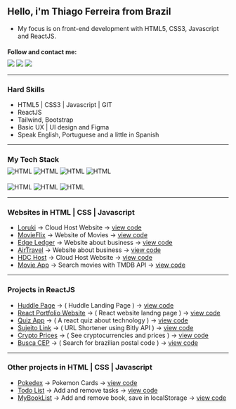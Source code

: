 ## Hello, i'm Thiago Ferreira from Brazil

- My focus is on front-end development with HTML5, CSS3, Javascript and ReactJS. 

#### Follow and contact me:
<div style="display: inline_block; margin:-10px 0 15px 0;">
  <a href="https://www.linkedin.com/in/frontiago" target="_blank"><img src="https://img.shields.io/badge/LinkedIn-0077B5?style=for-the-badge&logo=linkedin&logoColor=white" target="_blank"></a>
  <a href="https://instagram.com/thiagowfer" target="_blank"><img src="https://img.shields.io/badge/-Instagram-%23E4405F?style=for-the-badge&logo=instagram&logoColor=white" target="_blank"></a> 
  <a href="https://behance.net/thiagowfer" target="_blank"><img src="https://img.shields.io/badge/-Behance-blue?style=for-the-badge&logo=behance&logoColor=white" target="_blank"></a>  
  
  
</div>

---

### Hard Skills
- HTML5 | CSS3 | Javascript | GIT 
- ReactJS  
- Tailwind, Bootstrap
- Basic UX | UI design and Figma 
- Speak English, Portuguese and a little in Spanish

---

### My Tech Stack 

<div style="display: inline_block; margin:-10px 0 15px 0;">
 <img align="center" alt="HTML" src="https://img.shields.io/badge/HTML5-E34F26?style=for-the-badge&logo=html5&logoColor=white">
 <img align="center" alt="HTML" src="https://img.shields.io/badge/CSS3-1572B6?style=for-the-badge&logo=css3&logoColor=white">
 <img align="center" alt="HTML" src="https://img.shields.io/badge/JavaScript-323330?style=for-the-badge&logo=javascript&logoColor=F7DF1E">
 <img align="center" alt="HTML" src="https://img.shields.io/badge/React-20232A?style=for-the-badge&logo=react&logoColor=61DAFB">
<br> <br> 
 <img align="center" alt="HTML" src="https://img.shields.io/badge/Tailwind_CSS-38B2AC?style=for-the-badge&logo=tailwind-css&logoColor=white">
 <img align="center" alt="HTML" src="https://img.shields.io/badge/styled--components-DB7093?style=for-the-badge&logo=styled-components&logoColor=white">
 <img align="center" alt="HTML" src="https://img.shields.io/badge/Material--UI-0081CB?style=for-the-badge&logo=material-ui&logoColor=white">

</div> 

---

### Websites in HTML | CSS | Javascript
- [Loruki](https://ioruki.netlify.app) -> Cloud Host Website -> [view code](https://github.com/frontiago/loruki-website )
- [MovieFlix](https://frontiago.github.io/movie-website/) -> Website of Movies -> [view code](https://github.com/frontiago/movie-website) 
- [Edge Ledger](https://frontiago.github.io/edge-ledger/) -> Website about business -> [view code](https://github.com/frontiago/edge-ledger)
- [AirTravel](https://frontiago.github.io/airtravel/) -> Website about business -> [view code](https://github.com/frontiago/airtravel)
- [HDC Host](https://frontiago.github.io/hdc-host/) -> Cloud Host Website -> [view code](https://github.com/frontiago/hdc-host ) 
- [Movie App](https://frontiago.github.io/movie-app/) -> Search movies with TMDB API -> [view code](https://github.com/frontiago/movie-app )

---

### Projects in ReactJS
- [Huddle Page](https://huddlelp.vercel.app/) -> ( Huddle Landing Page ) -> [view code](https://github.com/frontiago/huddle-lp)
- [React Portfolio Website](https://react-portfolio-dev.netlify.app) -> ( React website landng page ) -> [view code](https://github.com/frontiago/react-portfolio)
- [Quiz App](https://reacttech-quiz.vercel.app/) -> ( A react quiz about technology ) -> [view code](https://github.com/frontiago/react-quiz)
- [Sujeito Link](https://sujeito-link.netlify.app) -> ( URL Shortener using Bitly API ) -> [view code](https://github.com/frontiago/sujeitolink)
- [Crypto Prices](https://react-cryptoprices.netlify.app) -> ( See cryptocurrencies and prices ) -> [view code](https://github.com/frontiago/crypto-prices)
- [Busca CEP](https://react-busca-cep.netlify.app) -> ( Search for brazilian postal code ) -> [view code](https://github.com/frontiago/busca-cep)

---

### Other projects in HTML | CSS | Javascript
- [Pokedex](https://frontiago.github.io/pokedex) ->  Pokemon Cards  -> [view code](https://github.com/frontiago/pokedex)
- [Todo List](https://frontiago.github.io/todo-list-js/) ->  Add and remove tasks -> [view code](https://github.com/frontiago/todo-list-js)
- [MyBookList](https://frontiago.github.io/mybooklist-app/) -> Add and remove book, save in localStorage -> [view code](https://github.com/frontiago/mybooklist-app) 
